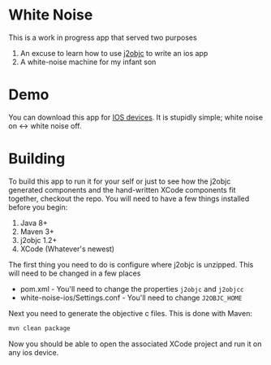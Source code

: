 # White Noise

This is a work in progress app that served two purposes

1. An excuse to learn how to use [j2objc](http://j2objc.org/) to write an ios app
2. A white-noise machine for my infant son

# Demo

You can download this app for [IOS devices](https://itunes.apple.com/WebObjects/MZStore.woa/wa/viewSoftware?id=1187739259&mt=8).  It is stupidly simple; white noise on <-> white noise off.  

# Building

To build this app to run it for your self or just to see how the j2objc generated components and the hand-written XCode components fit together, checkout the repo.  You will need to have a few things installed before you begin:

1. Java 8+
2. Maven 3+
3. j2objc 1.2+
4. XCode (Whatever's newest)

The first thing you need to do is configure where j2objc is unzipped.  This will need to be changed in a few places

- pom.xml - You'll need to change the properties `j2objc` and `j2objcc`
- white-noise-ios/Settings.conf - You'll need to change `J2OBJC_HOME`

Next you need to generate the objective c files.  This is done with Maven: 

```bash
mvn clean package
```
Now you should be able to open the associated XCode project and run it on any ios device.
